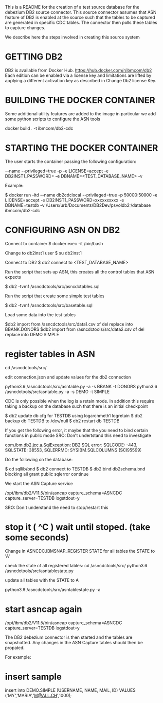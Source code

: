 This is a README for the creation of a test source database for the debezium DB2 source connector. This source connector assumes that ASN feature of DB2
is enabled at the source such that the tables to be captured are generated
in specific CDC tables. The connector then polls these tables to capture changes.

We describe here the steps involved in creating this source system

GETTING DB2
======================
DB2 is available from Docker Hub. https://hub.docker.com/r/ibmcom/db2
Each edition can be enabled via a license key and limitations are lifted by applying a different activation key as described in Change Db2 license Key.


BUILDING THE DOCKER CONTAINER
==============================

Some additional utility features are added to the image in particular we
add some python scripts to configure the ASN tools

docker build . -t ibmcom/db2-cdc


STARTING THE DOCKER CONTAINER
==============================

The user starts the container passing the following configuration:

--name <SOME UNIQUE STRING>
--privileged=true 
-p <HOST DB2 PORT:CONTAINER DB2 PORT>
-e LICENSE=accept 
-e DB2INST1_PASSWORD=<PASSWORD TO BE USED FOR DB2INST1> 
-e DBNAME=<TEST_DATABASE_NAME> 
-v <HOST DB2 DIRECTORY LOCATION:CONTAINER DB2 DIRECTORY LOCATION>

Example:

$ docker run -itd --name db2cdclocal --privileged=true -p 50000:50000 -e LICENSE=accept -e DB2INST1_PASSWORD=xxxxxxxxxx -e DBNAME=testdb -v /Users/urb/Documents/DB2Dev/psvoldb2:/database ibmcom/db2-cdc

CONFIGURING ASN ON DB2
==============================

Connect to container
$ docker exec -it <CONTAINER ID> /bin/bash

Change to db2inst1 user
$ su db2inst1

Connect to DB2
$ db2 connect to <TEST_DATABASE_NAME>


Run the script that sets up ASN, this creates all the control tables that ASN expects

$ db2 -tvmf /asncdctools/src/asncdctables.sql


Run the script that create some simple test tables

$ db2 -tvmf /asncdctools/src/basetable.sql 

Load some data into the test tables

$db2 import from /asncdctools/src/data1.csv of del replace into BBANK.DONORS
$db2 import from /asncdctools/src/data2.csv of del replace into DEMO.SIMPLE

# register tables in ASN

cd /asncdctools/src/

edit connection.json and update values for the db2 connection

python3.6 /asncdctools/src/asntable.py -a   -s BBANK -t DONORS
python3.6 /asncdctools/src/asntable.py -a   -s DEMO -t SIMPLE

CDC is only possible when the log is a retain mode. In addition this require
taking a backup on the database such that there is an initial checkpoint

$ db2 update db cfg for TESTDB using logarchmeth1 logretain 
$ db2 backup db TESTDB to /dev/null
$ db2 restart db TESTDB

If you get the following error, it maybe that the you need to bind
certain functions in public mode
SRO: Don't undertstand this need to investigate


com.ibm.db2.jcc.a.SqlException: DB2 SQL error: SQLCODE: -443, SQLSTATE: 38553, SQLERRMC: SYSIBM.SQLCOLUMNS (SCI95599)

Do the following on the database:

$ cd sqllib/bnd
$ db2 connect to TESTDB
$ db2 bind db2schema.bnd blocking all grant public sqlerror continue 

We start the ASN Capture service

/opt/ibm/db2/V11.5/bin/asncap capture_schema=ASNCDC capture_server=TESTDB  logstdout=y

SRO: Don't understand the need to stop/restart this


# stop it ( ^C )  wait until stoped. (take some seconds)

Change in ASNCDC.IBMSNAP_REGISTER STATE for all tables the STATE to 'A' 

check the state of all registered tables:
cd /asncdctools/src/
python3.6 /asncdctools/src/asntablestate.py 

update all tables with the STATE to A

python3.6 /asncdctools/src/asntablestate.py -a

# start asncap again 

/opt/ibm/db2/V11.5/bin/asncap capture_schema=ASNCDC capture_server=TESTDB  logstdout=y

The DB2 debezium connector is then started and the tables are snapshotted.
Any changes in the ASN Capture tables should then be propated.

For example:

# insert sample
insert into DEMO.SIMPLE (USERNAME, NAME, MAIL, ID)  VALUES ('MY','MARIA','M@ALL.CH',1000);
